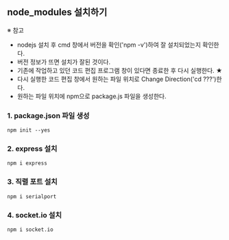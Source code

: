 ## node_modules 설치하기

※ 참고
- nodejs 설치 후 cmd 창에서 버전을 확인('npm -v')하여 잘 설치되었는지 확인한다. 
- 버전 정보가 뜨면 설치가 잘된 것이다. 
- 기존에 작업하고 있던 코드 편집 프로그램 창이 있다면 종료한 후 다시 실행한다. ★
- 다시 실행한 코드 편집 창에서 원하는 파일 위치로 Change Direction('cd ???')한다. 
- 원하는 파일 위치에 npm으로 package.js 파일을 생성한다. 

### 1. package.json 파일 생성
```
npm init --yes
```

### 2. express 설치
```
npm i express
```

### 3. 직렬 포트 설치
```
npm i serialport
```

### 4. socket.io 설치
```
npm i socket.io
```
